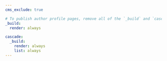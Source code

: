 ```yaml
---
cms_exclude: true

# To publish author profile pages, remove all of the `_build` and `cascade` settings below.
_build:
  render: always

cascade:
  _build:
    render: always
    list: always
---
```

